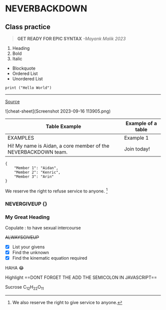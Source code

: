 # NEVERBACKDOWN
## Class practice 

> **GET READY FOR EPIC SYNTAX**
*-Mayank Malik 2023*

1. Heading
2. Bold
3. Italic

- Blockquote
- Ordered List
- Unordered List

`print ("Hello World")`

---

[Source](https://www.markdownguide.org/cheat-sheet)

![cheat-sheet](Screenshot 2023-09-16 113905.png)

| Table Example | Example of a table |
| ----------------- | ----------|
| EXAMPLES | Example 1 |
| Hi! My name is Aidan, a core member of the NEVERBACKDOWN team. | Join today!

```
{
    "Member 1": "Aidan",
    "Member 2": "Kenric",
    "Member 3": "Arin" 
}
```

We reserve the right to refuse service to anyone.
[^1]

[^1]: We also reserve the right to give service to anyone.

### NEVERGIVEUP {}

<h3 id="customi-id">My Great Heading</h3>

Copulate
: to have sexual intercourse

~~ALWAYSGIVEUP~~

- [x] List your givens
- [x] Find the unknown
- [x] Find the kinematic equation required

HAHA :joy:

Highlight ==DONT FORGET THE ADD THE SEMICOLON IN JAVASCRIPT==

Sucrose   C<sub>12</sub>H<sub>22</sub>O<sub>11</sub>



